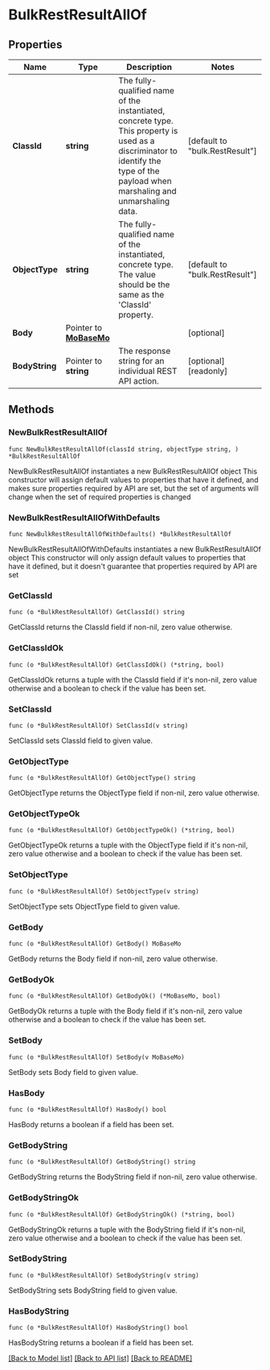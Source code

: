 # BulkRestResultAllOf

## Properties

Name | Type | Description | Notes
------------ | ------------- | ------------- | -------------
**ClassId** | **string** | The fully-qualified name of the instantiated, concrete type. This property is used as a discriminator to identify the type of the payload when marshaling and unmarshaling data. | [default to "bulk.RestResult"]
**ObjectType** | **string** | The fully-qualified name of the instantiated, concrete type. The value should be the same as the &#39;ClassId&#39; property. | [default to "bulk.RestResult"]
**Body** | Pointer to [**MoBaseMo**](mo.BaseMo.md) |  | [optional] 
**BodyString** | Pointer to **string** | The response string for an individual REST API action. | [optional] [readonly] 

## Methods

### NewBulkRestResultAllOf

`func NewBulkRestResultAllOf(classId string, objectType string, ) *BulkRestResultAllOf`

NewBulkRestResultAllOf instantiates a new BulkRestResultAllOf object
This constructor will assign default values to properties that have it defined,
and makes sure properties required by API are set, but the set of arguments
will change when the set of required properties is changed

### NewBulkRestResultAllOfWithDefaults

`func NewBulkRestResultAllOfWithDefaults() *BulkRestResultAllOf`

NewBulkRestResultAllOfWithDefaults instantiates a new BulkRestResultAllOf object
This constructor will only assign default values to properties that have it defined,
but it doesn't guarantee that properties required by API are set

### GetClassId

`func (o *BulkRestResultAllOf) GetClassId() string`

GetClassId returns the ClassId field if non-nil, zero value otherwise.

### GetClassIdOk

`func (o *BulkRestResultAllOf) GetClassIdOk() (*string, bool)`

GetClassIdOk returns a tuple with the ClassId field if it's non-nil, zero value otherwise
and a boolean to check if the value has been set.

### SetClassId

`func (o *BulkRestResultAllOf) SetClassId(v string)`

SetClassId sets ClassId field to given value.


### GetObjectType

`func (o *BulkRestResultAllOf) GetObjectType() string`

GetObjectType returns the ObjectType field if non-nil, zero value otherwise.

### GetObjectTypeOk

`func (o *BulkRestResultAllOf) GetObjectTypeOk() (*string, bool)`

GetObjectTypeOk returns a tuple with the ObjectType field if it's non-nil, zero value otherwise
and a boolean to check if the value has been set.

### SetObjectType

`func (o *BulkRestResultAllOf) SetObjectType(v string)`

SetObjectType sets ObjectType field to given value.


### GetBody

`func (o *BulkRestResultAllOf) GetBody() MoBaseMo`

GetBody returns the Body field if non-nil, zero value otherwise.

### GetBodyOk

`func (o *BulkRestResultAllOf) GetBodyOk() (*MoBaseMo, bool)`

GetBodyOk returns a tuple with the Body field if it's non-nil, zero value otherwise
and a boolean to check if the value has been set.

### SetBody

`func (o *BulkRestResultAllOf) SetBody(v MoBaseMo)`

SetBody sets Body field to given value.

### HasBody

`func (o *BulkRestResultAllOf) HasBody() bool`

HasBody returns a boolean if a field has been set.

### GetBodyString

`func (o *BulkRestResultAllOf) GetBodyString() string`

GetBodyString returns the BodyString field if non-nil, zero value otherwise.

### GetBodyStringOk

`func (o *BulkRestResultAllOf) GetBodyStringOk() (*string, bool)`

GetBodyStringOk returns a tuple with the BodyString field if it's non-nil, zero value otherwise
and a boolean to check if the value has been set.

### SetBodyString

`func (o *BulkRestResultAllOf) SetBodyString(v string)`

SetBodyString sets BodyString field to given value.

### HasBodyString

`func (o *BulkRestResultAllOf) HasBodyString() bool`

HasBodyString returns a boolean if a field has been set.


[[Back to Model list]](../README.md#documentation-for-models) [[Back to API list]](../README.md#documentation-for-api-endpoints) [[Back to README]](../README.md)


